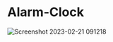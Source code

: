 # Alarm-Clock

![Screenshot 2023-02-21 091218](https://user-images.githubusercontent.com/61920916/220413812-1e681f68-8e08-4ada-ab0f-242605a851af.png)
